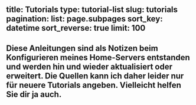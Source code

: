 title: Tutorials
type: tutorial-list
slug: tutorials
pagination:
   list: page.subpages
   sort_key: datetime
   sort_reverse: true
   limit: 100
---
Diese Anleitungen sind als Notizen beim Konfigurieren meines Home-Servers entstanden und werden hin und wieder aktualisiert oder erweitert.
Die Quellen kann ich daher leider nur für neuere Tutorials angeben.
Vielleicht helfen Sie dir ja auch.
---
